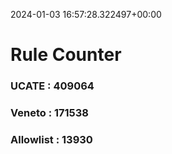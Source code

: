2024-01-03 16:57:28.322497+00:00
# Rule Counter 
 ### UCATE : 409064

 ### Veneto : 171538

 ### Allowlist : 13930